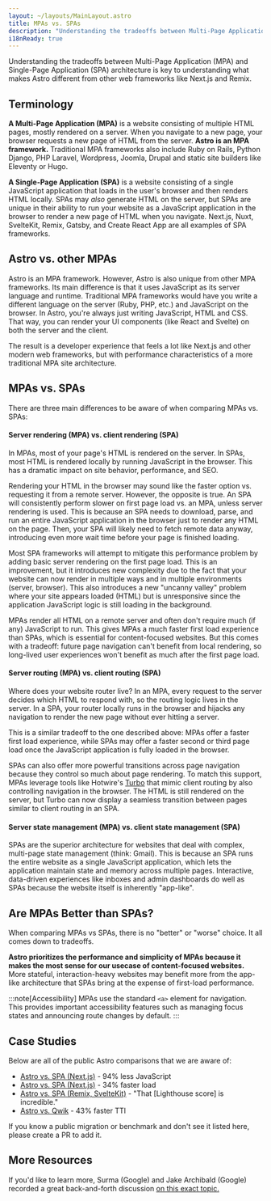 ```yaml
---
layout: ~/layouts/MainLayout.astro
title: MPAs vs. SPAs
description: "Understanding the tradeoffs between Multi-Page Application (MPA) and Single-Page Application (SPA) architecture is key to understanding what makes Astro different from other web frameworks."
i18nReady: true
---
```


Understanding the tradeoffs between Multi-Page Application (MPA) and Single-Page Application (SPA) architecture is key to understanding what makes Astro different from other web frameworks like Next.js and Remix.

## Terminology

**A Multi-Page Application (MPA)** is a website consisting of multiple HTML pages, mostly rendered on a server. When you navigate to a new page, your browser requests a new page of HTML from the server. **Astro is an MPA framework.** Traditional MPA frameworks also include Ruby on Rails, Python Django, PHP Laravel, Wordpress, Joomla, Drupal and static site builders like Eleventy or Hugo.

**A Single-Page Application (SPA)** is a website consisting of a single JavaScript application that loads in the user's browser and then renders HTML locally. SPAs may *also* generate HTML on the server, but SPAs are unique in their ability to run your website as a JavaScript application in the browser to render a new page of HTML when you navigate. Next.js, Nuxt, SvelteKit, Remix, Gatsby, and Create React App are all examples of SPA frameworks.

## Astro vs. other MPAs

Astro is an MPA framework. However, Astro is also unique from other MPA frameworks. Its main difference is that it uses JavaScript as its server language and runtime. Traditional MPA frameworks would have you write a different language on the server (Ruby, PHP, etc.) and JavaScript on the browser. In Astro, you're always just writing JavaScript, HTML and CSS. That way, you can render your UI components (like React and Svelte) on both the server and the client.

The result is a developer experience that feels a lot like Next.js and other modern web frameworks, but with performance characteristics of a more traditional MPA site architecture.

## MPAs vs. SPAs

There are three main differences to be aware of when comparing MPAs vs. SPAs:

#### Server rendering (MPA) vs. client rendering (SPA)

In MPAs, most of your page's HTML is rendered on the server. In SPAs, most HTML is rendered locally by running JavaScript in the browser. This has a dramatic impact on site behavior, performance, and SEO.

Rendering your HTML in the browser may sound like the faster option vs. requesting it from a remote server. However, the opposite is true. An SPA will consistently perform slower on first page load vs. an MPA, unless server rendering is used. This is because an SPA needs to download, parse, and run an entire JavaScript application in the browser just to render any HTML on the page. Then, your SPA will likely need to fetch remote data anyway, introducing even more wait time before your page is finished loading.

Most SPA frameworks will attempt to mitigate this performance problem by adding basic server rendering on the first page load. This is an improvement, but it introduces new complexity due to the fact that your website can now render in multiple ways and in multiple environments (server, browser). This also introduces a new "uncanny valley" problem where your site appears loaded (HTML) but is unresponsive since the application JavaScript logic is still loading in the background.

MPAs render all HTML on a remote server and often don't require much (if any) JavaScript to run. This gives MPAs a much faster first load experience than SPAs, which is essential for content-focused websites. But this comes with a tradeoff: future page navigation can't benefit from local rendering, so long-lived user experiences won't benefit as much after the first page load.


#### Server routing (MPA) vs. client routing (SPA)

Where does your website router live? In an MPA, every request to the server decides which HTML to respond with, so the routing logic lives in the server. In a SPA, your router locally runs in the browser and hijacks any navigation to render the new page without ever hitting a server.

This is a similar tradeoff to the one described above: MPAs offer a faster first load experience, while SPAs may offer a faster second or third page load once the JavaScript application is fully loaded in the browser. 

SPAs can also offer more powerful transitions across page navigation because they control so much about page rendering. To match this support, MPAs leverage tools like Hotwire's [Turbo](https://turbo.hotwired.dev/) that mimic client routing by also controlling navigation in the browser. The HTML is still rendered on the server, but Turbo can now display a seamless transition between pages similar to client routing in an SPA.

#### Server state management (MPA) vs. client state management (SPA)

SPAs are the superior architecture for websites that deal with complex, multi-page state management (think: Gmail). This is because an SPA runs the entire website as a single JavaScript application, which lets the application maintain state and memory across multiple pages. Interactive, data-driven experiences like inboxes and admin dashboards do well as SPAs because the website itself is inherently "app-like".


## Are MPAs Better than SPAs?

When comparing MPAs vs SPAs, there is no "better" or "worse" choice. It all comes down to tradeoffs.

**Astro prioritizes the performance and simplicity of MPAs because it makes the most sense for our usecase of content-focused websites.** More stateful, interaction-heavy websites may benefit more from the app-like architecture that SPAs bring at the expense of first-load performance.

:::note[Accessibility]
MPAs use the standard `<a>` element for navigation. This provides important accessibility features such as managing focus states and announcing route changes by default.
:::

## Case Studies

Below are all of the public Astro comparisons that we are aware of:

- [Astro vs. SPA (Next.js)](https://twitter.com/t3dotgg/status/1437195415439360003) - 94% less JavaScript
- [Astro vs. SPA (Next.js)](https://twitter.com/jlengstorf/status/1442707241627385860?lang=en) - 34% faster load
- [Astro vs. SPA (Remix, SvelteKit)](https://www.youtube.com/watch?v=2ZEMb_H-LYE&t=8163s) - "That [Lighthouse score] is incredible."
- [Astro vs. Qwik](https://www.youtube.com/watch?v=2ZEMb_H-LYE&t=8504s) - 43% faster TTI

If you know a public migration or benchmark and don't see it listed here, please create a PR to add it.
## More Resources 

If you'd like to learn more, Surma (Google) and Jake Archibald (Google) recorded a great back-and-forth discussion [on this exact topic.](https://www.youtube.com/watch?v=ivLhf3hq7eM)


